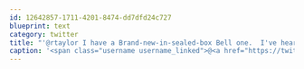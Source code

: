 ```yaml
---
id: 12642857-1711-4201-8474-dd7dfd24c727
blueprint: text
category: twitter
title: "'@rtaylor I have a Brand-new-in-sealed-box Bell one.  I've heard they're unlocked until you stick the first sim card in"
caption: '<span class="username username_linked">@<a href="https://twitter.com/rtaylor" title="Elon Musk">rtaylor</a></span> I have a Brand-new-in-sealed-box Bell one.  I''ve heard they''re unlocked until you stick the first sim card in'
---
```

